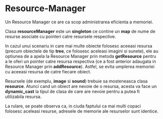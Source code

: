 # Resource-Manager
Un Resource Manager ce are ca scop administrarea eficienta a memoriei. 

Clasa **resourceManager** este un **singleton** ce contine un **map** de nume de resurse asociate cu pointeri catre resursele respective. 

In cazul unui scenariu in care mai multe obiecte folosesc aceeasi resursa (precum obiectele de tip **tree**, ce folosesc aceleasi imagini si sunete), ele au optiunea de a apela la Resource Manager prin metoda **getResource** pentru a le oferi un pointer catre resursa respectiva (ce a fost anterior adaugata in Resource Manager prin **addResource**). Astfel, se evita umplerea memoriei cu aceeasi resursa de catre fiecare obiect.

Resursele (de exemplu, **image** si **sound**) trebuie sa mosteneasca clasa **resource**. Atunci cand un obiect are nevoie de o resursa, acesta va face un **dynamic_cast** la tipul de clasa de care are nevoie pentru a putea fi utilizabila resursa.

La rulare, se poate observa ca, in ciuda faptului ca mai multi copaci folosesc aceleasi resurse, adresele de memorie ale resurselor sunt identice.
